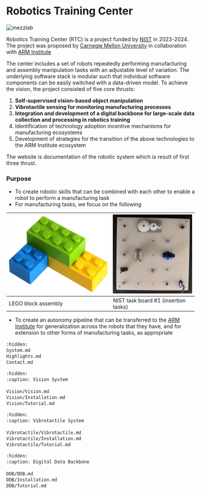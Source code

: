 # Robotics Training Center

![mezzlab](files/mezzlab.jpg)

Robotics Training Center (RTC) is a project funded by [NIST](https://www.nist.gov/) in 2023-2024. The project was proposed by [Carnegie Mellon University](https://www.cmu.edu/) in collaboration with [ARM Institute](https://arminstitute.org/)

The center includes a set of robots repeatedly performing manufacturing and assembly manipulation tasks with an adjustable level of variation. The underlying software stack is modular such that individual software components can be easily switched with a data-driven model. To achieve the vision, the project consisted of five core thrusts:

1. **Self-supervised vision-based object manipulation**
2. **Vibrotactile sensing for monitoring manufacturing processes**
3. **Integration and development of a digital backbone for large-scale data collection and processing in robotics training**
4. Identification of technology adoption incentive mechanisms for manufacturing ecosystems
5. Development of strategies for the transition of the above technologies to the ARM Institute ecosystem

The website is documentation of the robotic system which is result of first three thrust.

*<insert license and collaboration medium>*

### Purpose
* To create robotic skills that can be combined with each other to enable a robot to perform a manufacturing task
* For manufacturing tasks, we focus on the following

|![lego](files/lego-small.png)|![nist](files/nist-1-small.jpg)|
|---|---|
|LEGO block assembly|NIST task board #1 (insertion tasks)|

* To create an autonomy pipeline that can be transferred to the [ARM Institute](https://arminstitute.org/) for generalization across the robots that they have, and for extension to other forms of manufacturing tasks, as appropriate
		
<!-- ### Environment
There are two environments of reference in this project:
* [The CMU-MFI Testbed]()
* [The ARM RTC robot cell]() -->



```{toctree}
:hidden:
System.md
Highlights.md
Contact.md
```

```{toctree}
:hidden:
:caption: Vision System

Vision/Vision.md
Vision/Installation.md
Vision/Tutorial.md
``` 

```{toctree}
:hidden:
:caption: Vibrotactile System

Vibrotactile/Vibrotactile.md
Vibrotactile/Installation.md
Vibrotactile/Tutorial.md
```

```{toctree}
:hidden:
:caption: Digital Data Backbone

DDB/DDB.md
DDB/Installation.md
DDB/Tutorial.md

```